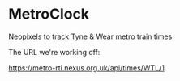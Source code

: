 # MetroClock
 Neopixels to track Tyne & Wear metro train times


The URL we're working off:

https://metro-rti.nexus.org.uk/api/times/WTL/1

